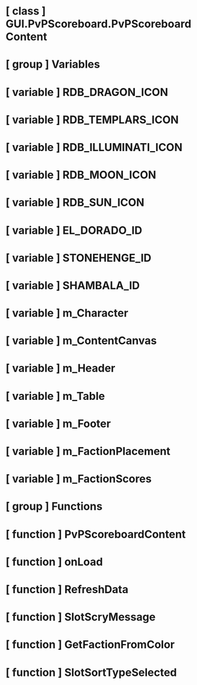 # [ class ] GUI.PvPScoreboard.PvPScoreboardContent

# [ group ] Variables

# [ variable ] RDB_DRAGON_ICON

# [ variable ] RDB_TEMPLARS_ICON

# [ variable ] RDB_ILLUMINATI_ICON

# [ variable ] RDB_MOON_ICON

# [ variable ] RDB_SUN_ICON

# [ variable ] EL_DORADO_ID

# [ variable ] STONEHENGE_ID

# [ variable ] SHAMBALA_ID

# [ variable ] m_Character

# [ variable ] m_ContentCanvas

# [ variable ] m_Header

# [ variable ] m_Table

# [ variable ] m_Footer

# [ variable ] m_FactionPlacement

# [ variable ] m_FactionScores

# [ group ] Functions

# [ function ] PvPScoreboardContent

# [ function ] onLoad

# [ function ] RefreshData

# [ function ] SlotScryMessage

# [ function ] GetFactionFromColor

# [ function ] SlotSortTypeSelected

